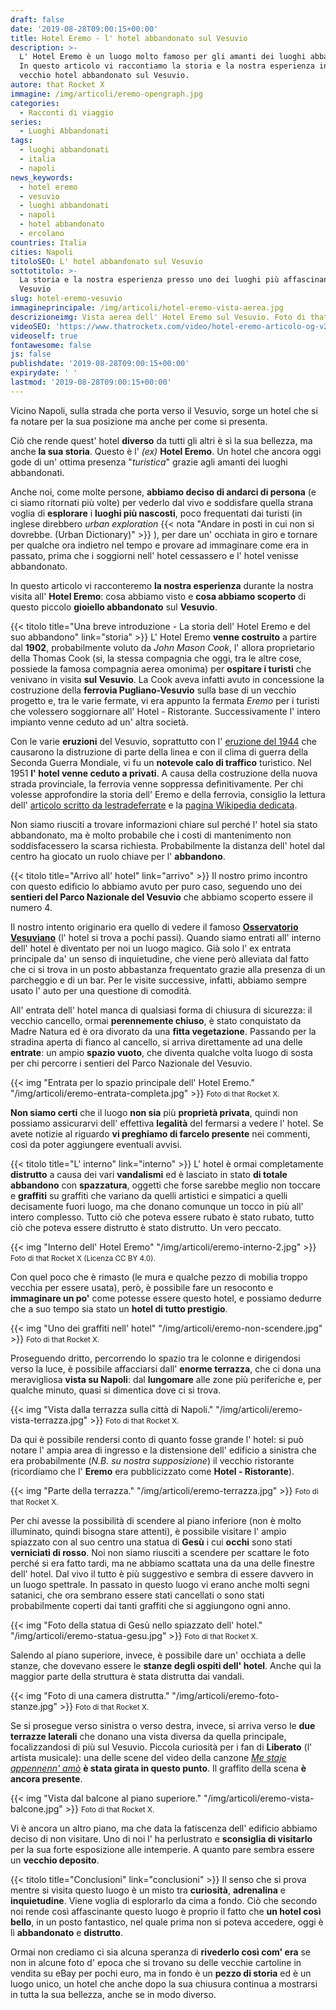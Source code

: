 ```yaml
---
draft: false
date: '2019-08-28T09:00:15+00:00'
title: Hotel Eremo - l' hotel abbandonato sul Vesuvio
description: >-
  L' Hotel Eremo è un luogo molto famoso per gli amanti dei luoghi abbandonati.
  In questo articolo vi raccontiamo la storia e la nostra esperienza in questo
  vecchio hotel abbandonato sul Vesuvio.
autore: that Rocket X
immagine: /img/articoli/eremo-opengraph.jpg
categories:
  - Racconti di viaggio
series:
  - Luoghi Abbandonati
tags:
  - luoghi abbandonati
  - italia
  - napoli
news_keywords:
  - hotel eremo
  - vesuvio
  - luoghi abbandonati
  - napoli
  - hotel abbandonato
  - ercolano
countries: Italia
cities: Napoli
titoloSEO: L' hotel abbandonato sul Vesuvio
sottotitolo: >-
  La storia e la nostra esperienza presso uno dei luoghi più affascinanti del
  Vesuvio
slug: hotel-eremo-vesuvio
immagineprincipale: /img/articoli/hotel-eremo-vista-aerea.jpg
descrizioneimg: Vista aerea dell' Hotel Eremo sul Vesuvio. Foto di that Rocket X.
videoSEO: 'https://www.thatrocketx.com/video/hotel-eremo-articolo-og-v2_compressed.mp4'
videoself: true
fontawesome: false
js: false
publishdate: '2019-08-28T09:00:15+00:00'
expirydate: ' '
lastmod: '2019-08-28T09:00:15+00:00'
---
```

Vicino Napoli, sulla strada che porta verso il Vesuvio, sorge un hotel che si fa notare per la sua posizione ma anche per come si presenta.​

Ciò che rende quest' hotel **diverso** da tutti gli altri è sì la sua bellezza, ma anche **la sua storia**. Questo è l' _(ex)_ **Hotel Eremo**. Un hotel che ancora oggi gode di un' ottima presenza "_turistica_" grazie agli amanti dei luoghi abbandonati. 

Anche noi, come molte persone, **abbiamo deciso di andarci di persona** (e ci siamo ritornati più volte) per vederlo dal vivo e soddisfare quella strana voglia di **esplorare** i **luoghi più nascosti**, poco frequentati dai turisti (in inglese direbbero _urban exploration_ {{< nota "Andare in posti in cui non si dovrebbe. (Urban Dictionary)" >}} ), per dare un' occhiata in giro e tornare per qualche ora indietro nel tempo e provare ad immaginare come era in passato, prima che i soggiorni nell' hotel cessassero e l' hotel venisse abbandonato.​

In questo articolo vi racconteremo **la nostra esperienza** durante la nostra visita all' **Hotel Eremo**: cosa abbiamo visto e **cosa abbiamo scoperto** di questo piccolo **gioiello abbandonato** sul **Vesuvio**.​

{{< titolo title="Una breve introduzione - La storia dell' Hotel Eremo e del suo abbandono" link="storia" >}}​
L' Hotel Eremo **venne costruito** a partire dal **1902**, probabilmente voluto da _John Mason Cook_, l' allora proprietario della Thomas Cook (si, la stessa compagnia che oggi, tra le altre cose, possiede la famosa compagnia aerea omonima) per **ospitare i turisti** che venivano in visita **sul Vesuvio**. La Cook aveva infatti avuto in concessione la costruzione della **ferrovia Pugliano-Vesuvio** sulla base di un vecchio progetto e, tra le varie fermate, vi era appunto la fermata _Eremo_ per i turisti che volessero soggiornare all' Hotel - Ristorante. Successivamente l' intero impianto venne ceduto ad un' altra società.​

Con le varie **eruzioni** del Vesuvio, soprattutto con l' [eruzione del 1944](https://it.wikipedia.org/wiki/Eruzione_del_Vesuvio_del_1944) che causarono la distruzione di parte della linea e con il clima di guerra della Seconda Guerra Mondiale, vi fu un **notevole calo di traffico** turistico. Nel 1951 **l' hotel venne ceduto a privati**. A causa della costruzione della nuova strada provinciale, la ferrovia venne soppressa definitivamente. Per chi volesse approfondire la storia dell' Eremo e della ferrovia, consiglio la lettura dell' [articolo scritto da lestradeferrate](http://www.lestradeferrate.it/mono67.htm) e la [pagina Wikipedia dedicata](https://it.wikipedia.org/wiki/Ferrovia_Pugliano-Vesuvio).​

Non siamo riusciti a trovare informazioni chiare sul perché l' hotel sia stato abbandonato, ma è molto probabile che i costi di mantenimento non soddisfacessero la scarsa richiesta. Probabilmente la distanza dell' hotel dal centro ha giocato un ruolo chiave per l' **abbandono**.​

{{< titolo title="Arrivo all' hotel" link="arrivo" >}}​
Il nostro primo incontro con questo edificio lo abbiamo avuto per puro caso, seguendo uno dei **sentieri del Parco Nazionale del Vesuvio** che abbiamo scoperto essere il numero 4.​

Il nostro intento originario era quello di vedere il famoso **[Osservatorio Vesuviano](https://it.wikipedia.org/wiki/Osservatorio_Vesuviano)** (l' hotel si trova a pochi passi). Quando siamo entrati all' interno dell' hotel è diventato per noi un luogo magico. Già solo l' ex entrata principale da' un senso di inquietudine, che viene però alleviata dal fatto che ci si trova in un posto abbastanza frequentato grazie alla presenza di un parcheggio e di un bar. Per le visite successive, infatti, abbiamo sempre usato l' auto per una questione di comodità.​

All' entrata dell' hotel manca di qualsiasi forma di chiusura di sicurezza: il vecchio cancello, ormai **perennemente chiuso**, è stato conquistato da Madre Natura ed è ora divorato da una **fitta vegetazione**. Passando per la stradina aperta di fianco al cancello, si arriva direttamente ad una delle **entrate**: un ampio **spazio vuoto**, che diventa qualche volta luogo di sosta per chi percorre i sentieri del Parco Nazionale del Vesuvio.​

{{< img "Entrata per lo spazio principale dell' Hotel Eremo." "/img/articoli/eremo-entrata-completa.jpg" >}}
<small>Foto di that Rocket X.</small>

**Non siamo certi** che il luogo **non sia** più **proprietà privata**, quindi non possiamo assicurarvi dell' effettiva **legalità** del fermarsi a vedere l' hotel. Se avete notizie al riguardo **vi preghiamo di farcelo presente** nei commenti, così da poter aggiungere eventuali avvisi.​

{{< titolo title="L' interno" link="interno" >}}​
L' hotel è ormai completamente **distrutto** a causa dei vari **vandalismi** ed è lasciato in stato **di totale abbandono** con **spazzatura**, oggetti che forse sarebbe meglio non toccare e **graffiti** su graffiti che variano da quelli artistici e simpatici a quelli decisamente fuori luogo, ma che donano comunque un tocco in più all' intero complesso. Tutto ciò che poteva essere rubato è stato rubato, tutto ciò che poteva essere distrutto è stato distrutto. Un vero peccato.​

{{< img "Interno dell' Hotel Eremo" "/img/articoli/eremo-interno-2.jpg" >}}
<small>Foto di that Rocket X (Licenza CC BY 4.0).</small>​

Con quel poco che è rimasto (le mura e qualche pezzo di mobilia troppo vecchia per essere usata), però, è possibile fare un resoconto e **immaginare un po'** come potesse essere questo hotel, e possiamo dedurre che a suo tempo sia stato un **hotel di tutto prestigio**.​

{{< img "Uno dei graffiti nell' hotel" "/img/articoli/eremo-non-scendere.jpg" >}}
<small>Foto di that Rocket X.</small>​

Proseguendo dritto, percorrendo lo spazio tra le colonne e dirigendosi verso la luce, è possibile affacciarsi dall' **enorme terrazza**, che ci dona una meravigliosa **vista su Napoli**: dal **lungomare** alle zone più periferiche e, per qualche minuto, quasi si dimentica dove ci si trova. 

{{< img "Vista dalla terrazza sulla città di Napoli." "/img/articoli/eremo-vista-terrazza.jpg" >}}
<small>Foto di that Rocket X.</small>​

Da qui è possibile rendersi conto di quanto fosse grande l' hotel: si può notare l' ampia area di ingresso e la distensione dell' edificio a sinistra che era probabilmente (_N.B. su nostra supposizione_) il vecchio ristorante (ricordiamo che l' **Eremo** era pubblicizzato come **Hotel - Ristorante**).​

{{< img "Parte della terrazza." "/img/articoli/eremo-terrazza.jpg" >}}
<small>Foto di that Rocket X.</small>​

Per chi avesse la possibilità di scendere al piano inferiore (non è molto illuminato, quindi bisogna stare attenti), è possibile visitare l' ampio spiazzato con al suo centro una statua di **Gesù** i cui **occhi** sono stati **verniciati di rosso**. Noi non siamo riusciti a scendere per scattare le foto perché si era fatto tardi, ma ne abbiamo scattata una da una delle finestre dell' hotel. Dal vivo il tutto è più suggestivo e sembra di essere davvero in un luogo spettrale. In passato in questo luogo vi erano anche molti segni satanici, che ora sembrano essere stati cancellati o sono stati probabilmente coperti dai tanti graffiti che si aggiungono ogni anno.​

{{< img "Foto della statua di Gesù nello spiazzato dell' hotel." "/img/articoli/eremo-statua-gesu.jpg" >}}
<small>Foto di that Rocket X.</small>

Salendo al piano superiore, invece, è possibile dare un' occhiata a delle stanze, che dovevano essere le **stanze degli ospiti dell' hotel**. Anche qui la maggior parte della struttura è stata distrutta dai vandali. 

{{< img "Foto di una camera distrutta." "/img/articoli/eremo-foto-stanze.jpg" >}}
<small>Foto di that Rocket X.</small>​

Se si prosegue verso sinistra o verso destra, invece, si arriva verso le **due terrazze laterali** che donano una vista diversa da quella principale, focalizzandosi di più sul Vesuvio. Piccola curiosità per i fan di **Liberato** (l' artista musicale): una delle scene del video della canzone [_Me staje appennenn' amò_](https://youtube.com/watch?v=8pFwPKNDF6E) **è stata girata in questo punto**. Il graffito della scena **è ancora presente**.

{{< img "Vista dal balcone al piano superiore." "/img/articoli/eremo-vista-balcone.jpg" >}}
<small>Foto di that Rocket X.</small>​

Vi è ancora un altro piano, ma che data la fatiscenza dell' edificio abbiamo deciso di non visitare. Uno di noi l' ha perlustrato e **sconsiglia di visitarlo** per la sua forte esposizione alle intemperie. A quanto pare sembra essere un **vecchio deposito**.​

{{< titolo title="Conclusioni" link="conclusioni" >}}​
Il senso che si prova mentre si visita questo luogo è un misto tra **curiosità**, **adrenalina** e **inquietudine**. Viene voglia di esplorarlo da cima a fondo. Ciò che secondo noi rende così affascinante questo luogo è proprio il fatto che **un hotel così bello**, in un posto fantastico, nel quale prima non si poteva accedere, oggi è lì **abbandonato** e **distrutto**.​

Ormai non crediamo ci sia alcuna speranza di **rivederlo così com' era** se non in alcune foto d' epoca che si trovano su delle vecchie cartoline in vendita su eBay per pochi euro, ma in fondo è un **pezzo di storia** ed è un luogo unico, un hotel che anche dopo la sua chiusura continua a mostrarsi in tutta la sua bellezza, anche se in modo diverso.​
